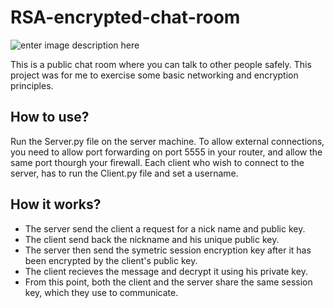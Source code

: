 # RSA-encrypted-chat-room
![enter image description here](https://img.shields.io/badge/Version-Beta-green)

This is a public chat room where you can talk to other people safely.
This project was for me to exercise some basic networking and encryption principles.


## How to use?
Run the Server.py file on the server machine. To allow external connections, you need to allow port forwarding on port 5555 in your router, and allow the same port thourgh your firewall.
Each client who wish to connect to the server, has to run the Client.py file and set a username.

## How it works?
* The server send the client a request for a nick name and public key.
* The client send back the nickname and his unique public key.
* The server then send the symetric session encryption key after it has been encrypted by the client's public key.
* The client recieves the message and decrypt it using his private key.
* From this point, both the client and the server share the same session key, which they use to communicate.
